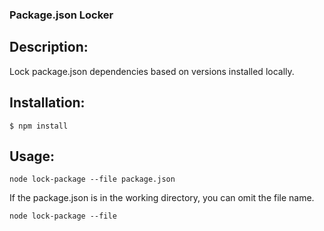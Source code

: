 ### Package.json Locker

**Description:**
----------

Lock package.json dependencies based on versions installed locally.

**Installation:**
----------

`$ npm install`

**Usage:**
----------

`node lock-package --file package.json`

If the package.json is in the working directory, you can omit the file name.

`node lock-package --file`
